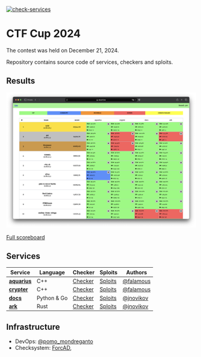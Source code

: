 [![check-services](https://github.com/C4T-BuT-S4D/ctfcup-2024-ad/actions/workflows/check-services.yml/badge.svg?branch=master&event=push)](https://github.com/C4T-BuT-S4D/ctfcup-2023-ad/actions/workflows/check-services.yml)

# CTF Cup 2024

The contest was held on December 21, 2024.

Repository contains source code of services, checkers and sploits.

## Results

![Top](scoreboard/top.png)

[Full scoreboard](scoreboard/full.png)

## Services

| Service                            | Language    | Checker                       | Sploits                      | Authors                                  |
|------------------------------------|-------------|-------------------------------|------------------------------|------------------------------------------|
| **[aquarius](services/aquarius/)** | C++         | [Checker](checkers/aquarius/) | [Sploits](sploits/aquarius/) | [@falamous](https://github.com/falamous) |
| **[crypter](services/crypter/)**   | C++         | [Checker](checkers/crypter/)  | [Sploits](sploits/crypter/)  | [@falamous](https://github.com/falamous) |
| **[docs](services/docs/)**         | Python & Go | [Checker](checkers/docs/)     | [Sploits](sploits/docs/)     | [@jnovikov](https://github.com/jnovikov) |
| **[ark](services/ark/)**           | Rust        | [Checker](checkers/ark/)      | [Sploits](sploits/ark/)      | [@jnovikov](https://github.com/ark)      |

## Infrastructure

- DevOps: [@pomo_mondreganto](https://github.com/pomo-mondreganto)
- Checksystem: [ForcAD](https://github.com/pomo-mondreganto/ForcAD),
